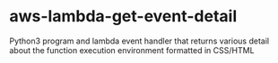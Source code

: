 # aws-lambda-get-event-detail
Python3 program and lambda event handler that returns various detail about the function execution environment formatted in CSS/HTML
